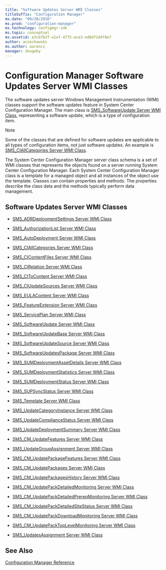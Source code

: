 ```yaml
---
title: "Software Updates Server WMI Classes"
titleSuffix: "Configuration Manager"
ms.date: "09/20/2016"
ms.prod: "configuration-manager"
ms.technology: configmgr-sdk
ms.topic: conceptual
ms.assetid: e3cb7b2f-a1e7-4775-ace3-ed8d72d4f0e7
author: aczechowski
ms.author: aaroncz
manager: dougeby
---
```

# Configuration Manager Software Updates Server WMI Classes
The software updates server Windows Management Instrumentation (WMI) classes support the software updates feature in System Center Configuration Manager. The main class is [SMS_SoftwareUpdate Server WMI Class](../../../develop/reference/sum/sms_softwareupdate-server-wmi-class.md), representing a software update, which is a type of configuration item.  

> [!NOTE]
>  Some of the classes that are defined for software updates are applicable to all types of configuration items, not just software updates. An example is [SMS_CIAllCategories Server WMI Class](../../../develop/reference/sum/sms_ciallcategories-server-wmi-class.md).  

 The System Center Configuration Manager server class schema is a set of WMI classes that represents the objects found on a server running System Center Configuration Manager. Each System Center Configuration Manager class is a template for a managed object and all instances of the object use the template. Classes can contain properties and methods. The properties describe the class data and the methods typically perform data management.  

## Software Updates Server WMI Classes  

-   [SMS_ADRDeploymentSettings Server WMI Class](../../../develop/reference/sum/sms_adrdeploymentsettings-server-wmi-class.md)  

-   [SMS_AuthorizationList Server WMI Class](../../../develop/reference/sum/sms_authorizationlist-server-wmi-class.md)  

-   [SMS_AutoDeployment Server WMI Class](../../../develop/reference/sum/sms_autodeployment-server-wmi-class.md)  

-   [SMS_CIAllCategories Server WMI Class](../../../develop/reference/sum/sms_ciallcategories-server-wmi-class.md)  

-   [SMS_CIContentFiles Server WMI Class](../../../develop/reference/sum/sms_cicontentfiles-server-wmi-class.md)  

-   [SMS_CIRelation Server WMI Class](../../../develop/reference/sum/sms_cirelation-server-wmi-class.md)  

-   [SMS_CIToContent Server WMI Class](../../../develop/reference/sum/sms_citocontent-server-wmi-class.md)  

-   [SMS_CIUpdateSources Server WMI Class](../../../develop/reference/sum/sms_ciupdatesources-server-wmi-class.md)  

-   [SMS_EULAContent Server WMI Class](../../../develop/reference/sum/sms_eulacontent-server-wmi-class.md)  

-   [SMS_FeatureExtension Server WMI Class](../../../develop/reference/sum/sms_featureextension-server-wmi-class.md)  

-   [SMS_ServicePlan Server WMI Class](../../../develop/reference/sum/sms_serviceplan-server-wmi-class.md)  

-   [SMS_SoftwareUpdate Server WMI Class](../../../develop/reference/sum/sms_softwareupdate-server-wmi-class.md)  

-   [SMS_SoftwareUpdateBase Server WMI Class](../../../develop/reference/sum/sms_softwareupdatebase-server-wmi-class.md)  

-   [SMS_SoftwareUpdateSource Server WMI Class](../../../develop/reference/sum/sms_softwareupdatesource-server-wmi-class.md)  

-   [SMS_SoftwareUpdatesPackage Server WMI Class](../../../develop/reference/sum/sms_softwareupdatespackage-server-wmi-class.md)  

-   [SMS_SUMDeploymentAssetDetails Server WMI Class](../../../develop/reference/sum/sms_sumdeploymentassetdetails-server-wmi-class.md)  

-   [SMS_SUMDeploymentStatistics Server WMI Class](../../../develop/reference/sum/sms_sumdeploymentstatistics-server-wmi-class.md)  

-   [SMS_SUMDeploymentStatus Server WMI Class](../../../develop/reference/sum/sms_sumdeploymentstatus-server-wmi-class.md)  

-   [SMS_SUPSyncStatus Server WMI Class](../../../develop/reference/sum/sms_supsyncstatus-server-wmi-class.md)  

-   [SMS_Template Server WMI Class](../../../develop/reference/sum/sms_template-server-wmi-class.md)  

-   [SMS_UpdateCategoryInstance Server WMI Class](../../../develop/reference/sum/sms_updatecategoryinstance-server-wmi-class.md)  

-   [SMS_UpdateComplianceStatus Server WMI Class](../../../develop/reference/sum/sms_updatecompliancestatus-server-wmi-class.md)  

-   [SMS_UpdateDeploymentSummary Server WMI Class](../../../develop/reference/sum/sms_updatedeploymentsummary-server-wmi-class.md)  

-   [SMS_CM_UpdateFeatures Server WMI Class](../../../develop/reference/sum/sms_cm_updatefeatures-server-wmi-class.md)  

-   [SMS_UpdateGroupAssignment Server WMI Class](../../../develop/reference/sum/sms_updategroupassignment-server-wmi-class.md)  

-   [SMS_CM_UpdatePackageFeatures Server WMI Class](../../../develop/reference/sum/sms_cm_updatepackagefeatures-server-wmi-class.md)  

-   [SMS_CM_UpdatePackages Server WMI Class](../../../develop/reference/sum/sms_cm_updatepackages-server-wmi-class.md)  

-   [SMS_CM_UpdatePackagesHistory Server WMI Class](../../../develop/reference/sum/sms_cm_updatepackageshistory-server-wmi-class.md)  

-   [SMS_CM_UpdatePackDetailedMonitoring Server WMI Class](../../../develop/reference/sum/sms_cm_updatepackdetailedmonitoring-server-wmi-class.md)  

-   [SMS_CM_UpdatePackDetailedPrereqMonitoring Server WMI Class](../../../develop/reference/sum/sms_cm_updatepackdetailedprereqmonitoring-server-wmi-class.md)  

-   [SMS_CM_UpdatePackDetailedSiteStatus Server WMI Class](../../../develop/reference/sum/sms_cm_updatepackdetailedsitestatus-server-wmi-class.md)  

-   [SMS_CM_UpdatePackDownloadMonitoring Server WMI Class](../../../develop/reference/sum/sms_cm_updatepackdownloadmonitoring-server-wmi-class.md)  

-   [SMS_CM_UpdatePackTopLevelMonitoring Server WMI Class](../../../develop/reference/sum/sms_cm_updatepacktoplevelmonitoring-server-wmi-class.md)  

-   [SMS_UpdatesAssignment Server WMI Class](../../../develop/reference/sum/sms_updatesassignment-server-wmi-class.md)  

## See Also  
 [Configuration Manager Reference](../../../develop/reference/configuration-manager-reference.md)
